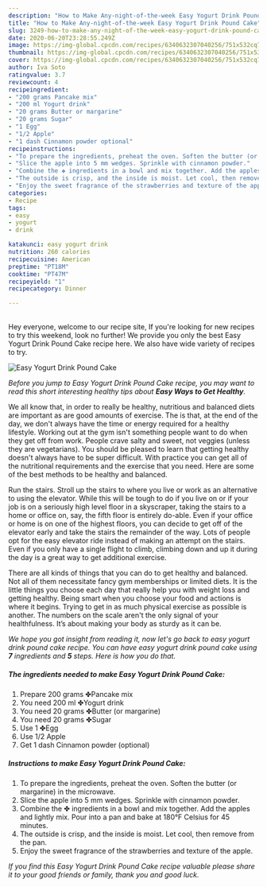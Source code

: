 ```yaml
---
description: "How to Make Any-night-of-the-week Easy Yogurt Drink Pound Cake"
title: "How to Make Any-night-of-the-week Easy Yogurt Drink Pound Cake"
slug: 3249-how-to-make-any-night-of-the-week-easy-yogurt-drink-pound-cake
date: 2020-06-20T23:28:55.249Z
image: https://img-global.cpcdn.com/recipes/6340632307040256/751x532cq70/easy-yogurt-drink-pound-cake-recipe-main-photo.jpg
thumbnail: https://img-global.cpcdn.com/recipes/6340632307040256/751x532cq70/easy-yogurt-drink-pound-cake-recipe-main-photo.jpg
cover: https://img-global.cpcdn.com/recipes/6340632307040256/751x532cq70/easy-yogurt-drink-pound-cake-recipe-main-photo.jpg
author: Iva Soto
ratingvalue: 3.7
reviewcount: 4
recipeingredient:
- "200 grams Pancake mix"
- "200 ml Yogurt drink"
- "20 grams Butter or margarine"
- "20 grams Sugar"
- "1 Egg"
- "1/2 Apple"
- "1 dash Cinnamon powder optional"
recipeinstructions:
- "To prepare the ingredients, preheat the oven. Soften the butter (or margarine) in the microwave."
- "Slice the apple into 5 mm wedges. Sprinkle with cinnamon powder."
- "Combine the ✤ ingredients in a bowl and mix together. Add the apples and lightly mix. Pour into a pan and bake at 180°F Celsius for 45 minutes."
- "The outside is crisp, and the inside is moist. Let cool, then remove from the pan."
- "Enjoy the sweet fragrance of the strawberries and texture of the apple."
categories:
- Recipe
tags:
- easy
- yogurt
- drink

katakunci: easy yogurt drink 
nutrition: 260 calories
recipecuisine: American
preptime: "PT18M"
cooktime: "PT47M"
recipeyield: "1"
recipecategory: Dinner

---
```

<br>
Hey everyone, welcome to our recipe site, If you're looking for new recipes to try this weekend, look no further! We provide you only the best Easy Yogurt Drink Pound Cake recipe here. We also have wide variety of recipes to try.
<br>


![Easy Yogurt Drink Pound Cake](https://img-global.cpcdn.com/recipes/6340632307040256/751x532cq70/easy-yogurt-drink-pound-cake-recipe-main-photo.jpg)

<i>Before you jump to Easy Yogurt Drink Pound Cake recipe, you may want to read this short interesting healthy tips about <strong>Easy Ways to Get Healthy</strong>.</i>

We all know that, in order to really be healthy, nutritious and balanced diets are important as are good amounts of exercise. The  is that, at the end of the day, we don't always have the time or energy required for a healthy lifestyle. Working out at the gym isn't something people want to do when they get off from work. People crave salty and sweet, not veggies (unless they are vegetarians). You should be pleased to learn that getting healthy doesn't always have to be super difficult. With practice you can get all of the nutritional requirements and the exercise that you need. Here are some of the best methods to be healthy and balanced.

Run the stairs. Stroll up the stairs to where you live or work as an alternative to using the elevator. While this will be tough to do if you live on or if your job is on a seriously high level floor in a skyscraper, taking the stairs to a home or office on, say, the fifth floor is entirely do-able. Even if your office or home is on one of the highest floors, you can decide to get off of the elevator early and take the stairs the remainder of the way. Lots of people opt for the easy elevator ride instead of making an attempt on the stairs. Even if you only have a single flight to climb, climbing down and up it during the day is a great way to get additional exercise. 

There are all kinds of things that you can do to get healthy and balanced. Not all of them necessitate fancy gym memberships or limited diets. It is the little things you choose each day that really help you with weight loss and getting healthy. Being smart when you choose your food and actions is where it begins. Trying to get in as much physical exercise as possible is another. The numbers on the scale aren't the only signal of your healthfulness. It’s about making your body as sturdy as it can be. 


<i>We hope you got insight from reading it, now let's go back to easy yogurt drink pound cake recipe. You can have easy yogurt drink pound cake using <strong>7</strong> ingredients and <strong>5</strong> steps. Here is how you do that.
</i>

##### The ingredients needed to make Easy Yogurt Drink Pound Cake:

1. Prepare 200 grams ✤Pancake mix
1. You need 200 ml ✤Yogurt drink
1. You need 20 grams ✤Butter (or margarine)
1. You need 20 grams ✤Sugar
1. Use 1 ✤Egg
1. Use 1/2 Apple
1. Get 1 dash Cinnamon powder (optional)


##### Instructions to make Easy Yogurt Drink Pound Cake:

1. To prepare the ingredients, preheat the oven. Soften the butter (or margarine) in the microwave.
1. Slice the apple into 5 mm wedges. Sprinkle with cinnamon powder.
1. Combine the ✤ ingredients in a bowl and mix together. Add the apples and lightly mix. Pour into a pan and bake at 180°F Celsius for 45 minutes.
1. The outside is crisp, and the inside is moist. Let cool, then remove from the pan.
1. Enjoy the sweet fragrance of the strawberries and texture of the apple.


<i>If you find this Easy Yogurt Drink Pound Cake recipe valuable please share it to your good friends or family, thank you and good luck.</i>
